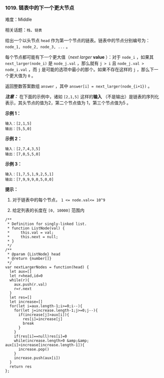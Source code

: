 ### 1019. 链表中的下一个更大节点

难度：Middle

相关话题：`栈`、`链表`

给出一个以头节点 `head` 作为第一个节点的链表。链表中的节点分别编号为： `node_1, node_2, node_3, ...`  。



每个节点都可能有下一个更大值（*next larger*  **value** ）：对于 `node_i` ，如果其 `next_larger(node_i)` 是 `node_j.val` ，那么就有 `j > i` 且 `node_j.val > node_i.val` ，而 `j` 是可能的选项中最小的那个。如果不存在这样的 `j` ，那么下一个更大值为 `0` 。



返回整数答案数组 `answer` ，其中 `answer[i] = next_larger(node_{i+1})` 。



***注意：*** 在下面的示例中，诸如  `[2,1,5]`  这样的**输入** （不是输出）是链表的序列化表示，其头节点的值为2，第二个节点值为 1，第三个节点值为5 。







**示例 1：** 



```
输入：[2,1,5]
输出：[5,5,0]
```


**示例 2：** 



```
输入：[2,7,4,3,5]
输出：[7,0,5,5,0]
```


**示例 3：** 



```
输入：[1,7,5,1,9,2,5,1]
输出：[7,9,9,9,0,5,0,0]
```






**提示：** 




1. 对于链表中的每个节点， `1 <= node.val<= 10^9` 

2. 给定列表的长度在  `[0, 10000]` 范围内




```
/**
 * Definition for singly-linked list.
 * function ListNode(val) {
 *     this.val = val;
 *     this.next = null;
 * }
 */
/**
 * @param {ListNode} head
 * @return {number[]}
 */
var nextLargerNodes = function(head) {
  let aux=[]
  let r=head,id=0
  while(r){
    aux.push(r.val)
    r=r.next
  }
  let res=[]
  let increase=[]
  for(let i=aux.length-1;i>=0;i--){
    for(let j=increase.length-1;j>=0;j--){
      if(increase[j]>aux[i]){
        res[i]=increase[j]
        break
      }
    }
    if(res[i]==null)res[i]=0
    while(increase.length>0 &amp;&amp; aux[i]>increase[increase.length-1]){
      increase.pop()
    }
    increase.push(aux[i])
  }
  return res
};
```

